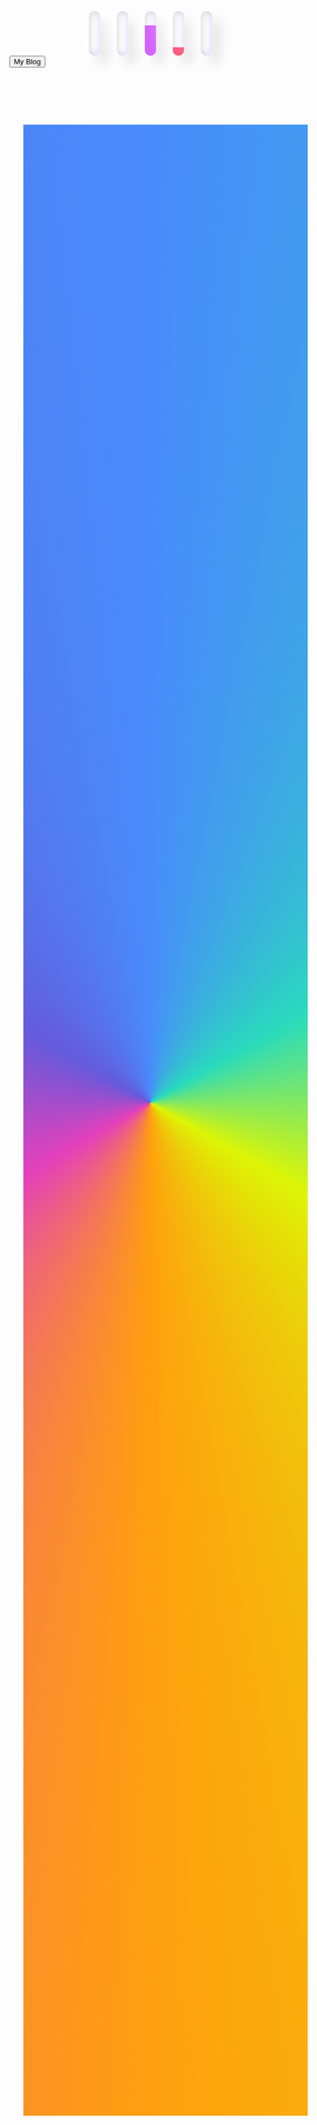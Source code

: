 <html><style>.loader {  display: flex;  align-items: center;  justify-content: center;  flex-direction: row;}.slider {  overflow: hidden;  background-color: white;  margin: 0 15px;  height: 80px;  width: 20px;  border-radius: 30px;  box-shadow: 15px 15px 20px rgba(0, 0, 0, 0.1), -15px -15px 30px #fff,    inset -5px -5px 10px rgba(0, 0, 255, 0.1),    inset 5px 5px 10px rgba(0, 0, 0, 0.1);  position: relative;}.slider::before {  content: "";  position: absolute;  top: 0;  left: 0;  height: 20px;  width: 20px;  border-radius: 100%;  box-shadow: inset 0px 0px 0px rgba(0, 0, 0, 0.3), 0px 420px 0 400px #2697f3,    inset 0px 0px 0px rgba(0, 0, 0, 0.1);  animation: animate_2 2.5s ease-in-out infinite;  animation-delay: calc(-0.5s * var(--i));}@keyframes animate_2 {  0% {    transform: translateY(250px);    filter: hue-rotate(0deg);  }  50% {    transform: translateY(0);  }  100% {    transform: translateY(250px);    filter: hue-rotate(180deg);  }}}button { --border-radius: 15px; --border-width: 4px; appearance: none; position: relative; padding: 1em 2em; border: 0; background-color: #212121; font-family: "Roboto", Arial, "Segoe UI", sans-serif; font-size: 18px; font-weight: 500; color: #fff; z-index: 2;}button::after { --m-i: linear-gradient(#000, #000); --m-o: content-box, padding-box; content: ""; position: absolute; left: 0; top: 0; width: 100%; height: 100%; padding: var(--border-width); border-radius: var(--border-radius); background-image: conic-gradient(		#488cfb,		#29dbbc,		#ddf505,		#ff9f0e,		#e440bb,		#655adc,		#488cfb	); -webkit-mask-image: var(--m-i), var(--m-i); mask-image: var(--m-i), var(--m-i); -webkit-mask-origin: var(--m-o); mask-origin: var(--m-o); -webkit-mask-clip: var(--m-o); mask-composite: exclude; -webkit-mask-composite: destination-out; filter: hue-rotate(0); animation: rotate-hue linear 500ms infinite; animation-play-state: paused;}button:hover::after { animation-play-state: running;}@keyframes rotate-hue { to {  filter: hue-rotate(1turn); }}button,button::after { box-sizing: border-box;}button:active { --border-width: 5px;}</style><body>  <section class="loader">    <div class="slider" style="--i:0">    </div>    <div class="slider" style="--i:1">    </div>    <div class="slider" style="--i:2">    </div>    <div class="slider" style="--i:3">    </div>    <div class="slider" style="--i:4">    </div>  </section><button>My Blog </button></body></html>